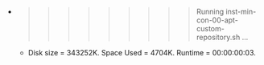 * >>>>>>>>> Running inst-min-con-00-apt-custom-repository.sh ...
  * Disk size = 343252K. Space Used = 4704K. Runtime = 00:00:00:03.
